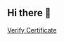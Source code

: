 ## Hi there 👋

<div data-iframe-width="150" data-iframe-height="270" data-share-badge-id="52f91c58-dfb8-4160-8ee2-7054261d595f" data-share-badge-host="https://www.credly.com"></div><script type="text/javascript" async src="//cdn.credly.com/assets/utilities/embed.js"></script>

[Verify Certificate](https://www.credly.com/badges/52f91c58-dfb8-4160-8ee2-7054261d595f/public_url)
